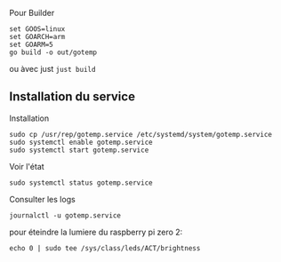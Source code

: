 
Pour Builder
```shell
set GOOS=linux
set GOARCH=arm
set GOARM=5
go build -o out/gotemp
```

ou àvec just
`just build`



## Installation du service

 Installation
```shell
sudo cp /usr/rep/gotemp.service /etc/systemd/system/gotemp.service
sudo systemctl enable gotemp.service
sudo systemctl start gotemp.service
```

Voir l'état
```shell
sudo systemctl status gotemp.service
```

Consulter les logs
```shell
journalctl -u gotemp.service
```



pour éteindre la lumiere du raspberry pi zero 2:
```shell
echo 0 | sudo tee /sys/class/leds/ACT/brightness
```
